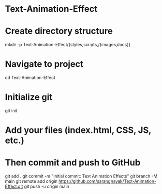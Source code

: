 # Text-Animation-Effect
# Create directory structure
mkdir -p Text-Animation-Effect/{styles,scripts,/{images,docs}}

# Navigate to project
cd Text-Animation-Effect

# Initialize git
git init

# Add your files (index.html, CSS, JS, etc.)
# Then commit and push to GitHub

git add .
git commit -m "Initial commit: Text Animation Effects"
git branch -M main
git remote add origin https://github.com/sarangnayak/Text-Animation-Effect.git
git push -u origin main
